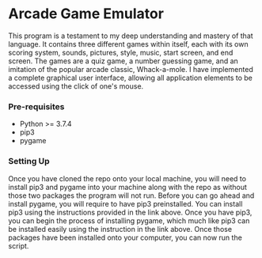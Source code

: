 # Arcade Game Emulator
 This program is a testament to my deep understanding and mastery of that language. It contains three different games within itself, each with its own scoring system, sounds, pictures, style, music, start screen, and end screen. The games are a quiz game, a number guessing game, and an imitation of the popular arcade classic, Whack-a-mole. I have implemented a complete graphical user interface, allowing all application elements to be accessed using the click of one's mouse.

 ### Pre-requisites
- Python >= 3.7.4
- pip3
- pygame

### Setting Up
Once you have cloned the repo onto your local machine, you will need to install pip3 and pygame into your machine along with the repo as without those two packages the program will not run. Before you can go ahead and install pygame, you will require to have pip3 preinstalled. You can install pip3 using the instructions provided in the link above. Once you have pip3, you can begin the process of installing pygame, which much like pip3 can be installed easily using the instruction in the link above. Once those packages have been installed onto your computer, you can now run the script. 


